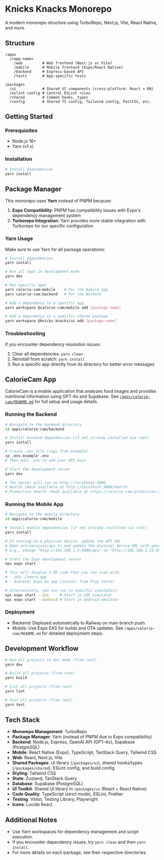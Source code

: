 # Knicks Knacks Monorepo

A modern monorepo structure using TurboRepo, Next.js, Vite, React Native, and more.

## Structure

```
/apps
  /<app-name>
    /web         # Web frontend (Next.js or Vite)
    /mobile      # Mobile frontend (Expo/React Native)
    /backend     # Express-based API
    /tests       # App-specific tests

/packages
  /ui            # Shared UI components (cross-platform: React + RN)
  /eslint-config # Central ESLint rules
  /shared        # Common hooks, types
  /config        # Shared TS config, Tailwind config, PostCSS, etc.
```

## Getting Started

### Prerequisites

- Node.js 16+
- Yarn (v1.x)

### Installation

```bash
# Install dependencies
yarn install
```

## Package Manager

This monorepo uses **Yarn** instead of PNPM because:

1. **Expo Compatibility**: PNPM has compatibility issues with Expo's dependency management system
2. **Turborepo Integration**: Yarn provides more stable integration with Turborepo for our specific configuration

### Yarn Usage

Make sure to use Yarn for all package operations:

```bash
# Install dependencies
yarn install

# Run all apps in development mode
yarn dev

# Run specific apps
yarn calorie-cam:mobile    # For the mobile app
yarn calorie-cam:backend   # For the backend

# Add a dependency to a specific app
yarn workspace @calorie-cam/mobile add [package-name]

# Add a dependency to a specific shared package
yarn workspace @knicks-knacks/ui add [package-name]
```

### Troubleshooting

If you encounter dependency resolution issues:

1. Clear all dependencies: `yarn clean`
2. Reinstall from scratch: `yarn install`
3. Run a specific app directly from its directory for better error messages

## CalorieCam App

CalorieCam is a mobile application that analyzes food images and provides nutritional information using GPT-4o and Supabase. See [`/apps/calorie-cam/README.md`](apps/calorie-cam/README.md) for full setup and usage details.

### Running the Backend

```bash
# Navigate to the backend directory
cd apps/calorie-cam/backend

# Install backend dependencies (if not already installed via root)
yarn install

# Create .env file (copy from example)
cp .env.example .env
# Then edit .env to add your API keys

# Start the development server
yarn dev

# The server will run on http://localhost:3000
# Health check available at http://localhost:3000/health
# Production health check available at https://calorie-cam-production.up.railway.app/health
```

### Running the Mobile App

```bash
# Navigate to the mobile directory
cd apps/calorie-cam/mobile

# Install mobile dependencies (if not already installed via root)
yarn install

# If testing on a physical device, update the API URL
# Open src/services/api.ts and update the physical device URL with your computer's IP address:
# e.g., change "http://192.168.1.X:3000/api" to "http://192.168.1.15:3000/api"

# Start the Expo development server
npx expo start

# This will display a QR code that you can scan with:
# - iOS: Camera app
# - Android: Expo Go app (install from Play Store)

# Alternatively, you can run in specific simulators:
npx expo start --ios     # Start in iOS simulator
npx expo start --android # Start in Android emulator
```

### Deployment

- Backend: Deployed automatically to Railway on main branch push.
- Mobile: Use Expo EAS for builds and OTA updates. See `/apps/calorie-cam/README.md` for detailed deployment steps.

## Development Workflow

```bash
# Run all projects in dev mode (from root)
yarn dev

# Build all projects (from root)
yarn build

# Lint all projects (from root)
yarn lint

# Test all projects (from root)
yarn test
```

## Tech Stack

- **Monorepo Management**: TurboRepo
- **Package Manager**: Yarn (instead of PNPM due to Expo compatibility)
- **Backend**: Node.js, Express, OpenAI API (GPT-4o), Supabase (PostgreSQL)
- **Mobile**: React Native (Expo), TypeScript, TanStack Query, Tailwind CSS
- **Web**: React, Next.js, Vite
- **Shared Packages**: UI library (`/packages/ui`), shared hooks/types (`/packages/shared`), ESLint config, and build config
- **Styling**: Tailwind CSS
- **State**: Zustand, TanStack Query
- **Database**: Supabase (PostgreSQL)
- **UI Toolkit**: Shared UI library in `/packages/ui` (React + React Native)
- **Code Quality**: TypeScript (strict mode), ESLint, Prettier
- **Testing**: Vitest, Testing Library, Playwright
- **Icons**: Lucide React

## Additional Notes

- Use Yarn workspaces for dependency management and script execution.
- If you encounter dependency issues, try `yarn clean` and then `yarn install`.
- For more details on each package, see their respective directories.
